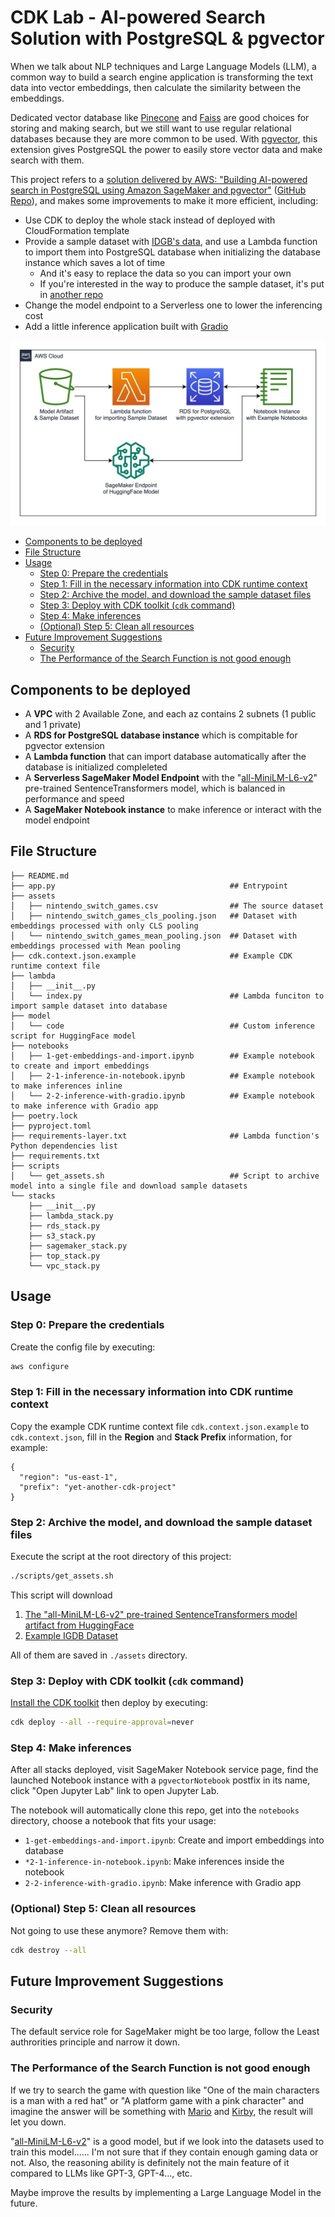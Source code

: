 # CDK Lab - AI-powered Search Solution with PostgreSQL & pgvector<!-- omit from toc -->

When we talk about NLP techniques and Large Language Models (LLM), a common way to build a search engine application is transforming the text data into vector embeddings, then calculate the similarity between the embeddings. 

Dedicated vector database like [Pinecone](https://www.pinecone.io) and [Faiss](https://github.com/facebookresearch/faiss) are good choices for storing and making search, but we still want to use regular relational databases because they are more common to be used. With [pgvector](https://github.com/pgvector/pgvector), this extension gives PostgreSQL the power to easily store vector data and make search with them.

This project refers to a [solution delivered by AWS: "Building AI-powered search in PostgreSQL using Amazon SageMaker and pgvector"](https://aws.amazon.com/blogs/database/building-ai-powered-search-in-postgresql-using-amazon-sagemaker-and-pgvector/) ([GitHub Repo](https://github.com/aws-samples/rds-postgresql-pgvector)), and makes some improvements to make it more efficient, including:

* Use CDK to deploy the whole stack instead of deployed with CloudFormation template
* Provide a sample dataset with [IDGB's data](https://www.igdb.com), and use a Lambda function to import them into PostgreSQL database when initializing the database instance which saves a lot of time
  * And it's easy to replace the data so you can import your own
  * If you're interested in the way to produce the sample dataset, it's put in [another repo](https://github.com/VioletVivirand/igdb-data-demo)
* Change the model endpoint to a Serverless one to lower the inferencing cost
* Add a little inference application built with [Gradio](https://www.gradio.app)

![](./diagram.jpg)

- [Components to be deployed](#components-to-be-deployed)
- [File Structure](#file-structure)
- [Usage](#usage)
  - [Step 0: Prepare the credentials](#step-0-prepare-the-credentials)
  - [Step 1: Fill in the necessary information into CDK runtime context](#step-1-fill-in-the-necessary-information-into-cdk-runtime-context)
  - [Step 2: Archive the model, and download the sample dataset files](#step-2-archive-the-model-and-download-the-sample-dataset-files)
  - [Step 3: Deploy with CDK toolkit (`cdk` command)](#step-3-deploy-with-cdk-toolkit-cdk-command)
  - [Step 4: Make inferences](#step-4-make-inferences)
  - [(Optional) Step 5: Clean all resources](#optional-step-5-clean-all-resources)
- [Future Improvement Suggestions](#future-improvement-suggestions)
  - [Security](#security)
  - [The Performance of the Search Function is not good enough](#the-performance-of-the-search-function-is-not-good-enough)


## Components to be deployed

* A **VPC** with 2 Available Zone, and each az contains 2 subnets (1 public and 1 private)
* A **RDS for PostgreSQL database instance** which is compitable for pgvector extension
* A **Lambda function** that can import database automatically after the database is initialized compleleted
* A **Serverless SageMaker Model Endpoint** with the "[all-MiniLM-L6-v2](https://huggingface.co/sentence-transformers/all-MiniLM-L6-v2)" pre-trained SentenceTransformers model, which is balanced in performance and speed
* A **SageMaker Notebook instance** to make inference or interact with the model endpoint

## File Structure

```
├── README.md
├── app.py                                       ## Entrypoint
├── assets
│   ├── nintendo_switch_games.csv                ## The source dataset
│   ├── nintendo_switch_games_cls_pooling.json   ## Dataset with embeddings processed with only CLS pooling
│   └── nintendo_switch_games_mean_pooling.json  ## Dataset with embeddings processed with Mean pooling
├── cdk.context.json.example                     ## Example CDK runtime context file
├── lambda
│   ├── __init__.py
│   └── index.py                                 ## Lambda funciton to import sample dataset into database
├── model
│   └── code                                     ## Custom inference script for HuggingFace model
├── notebooks
│   ├── 1-get-embeddings-and-import.ipynb        ## Example notebook to create and import embeddings
│   ├── 2-1-inference-in-notebook.ipynb          ## Example notebook to make inferences inline
│   └── 2-2-inference-with-gradio.ipynb          ## Example notebook to make inference with Gradio app
├── poetry.lock
├── pyproject.toml
├── requirements-layer.txt                       ## Lambda function's Python dependencies list
├── requirements.txt
├── scripts
│   └── get_assets.sh                            ## Script to archive model into a single file and download sample datasets
└── stacks
    ├── __init__.py
    ├── lambda_stack.py
    ├── rds_stack.py
    ├── s3_stack.py
    ├── sagemaker_stack.py
    ├── top_stack.py
    └── vpc_stack.py
```

## Usage

### Step 0: Prepare the credentials

Create the config file by executing:

```bash
aws configure
```

### Step 1: Fill in the necessary information into CDK runtime context

Copy the example CDK runtime context file `cdk.context.json.example` to `cdk.context.json`, fill in the **Region** and **Stack Prefix** information, for example:

```
{
  "region": "us-east-1",
  "prefix": "yet-another-cdk-project"
}
```

### Step 2: Archive the model, and download the sample dataset files

Execute the script at the root directory of this project:

```bash
./scripts/get_assets.sh
```

This script will download

1. [The "all-MiniLM-L6-v2" pre-trained SentenceTransformers model artifact from HuggingFace](https://huggingface.co/sentence-transformers/all-MiniLM-L6-v2)
2. [Example IGDB Dataset](https://github.com/VioletVivirand/igdb-data-examples)

All of them are saved in `./assets` directory.

### Step 3: Deploy with CDK toolkit (`cdk` command)

[Install the CDK toolkit](https://docs.aws.amazon.com/cdk/v2/guide/cli.html) then deploy by executing:

```bash
cdk deploy --all --require-approval=never
```

### Step 4: Make inferences

After all stacks deployed, visit SageMaker Notebook service page, find the launched Notebook instance with a `pgvectorNotebook` postfix in its name, click "Open Jupyter Lab" link to open Jupyter Lab.

The notebook will automatically clone this repo, get into the `notebooks` directory, choose a notebook that fits your usage:

* `1-get-embeddings-and-import.ipynb`: Create and import embeddings into database
* `*2-1-inference-in-notebook.ipynb`: Make inferences inside the notebook
* `2-2-inference-with-gradio.ipynb`: Make inference with Gradio app

### (Optional) Step 5: Clean all resources

Not going to use these anymore? Remove them with:

```bash
cdk destroy --all
```

## Future Improvement Suggestions

### Security

The default service role for SageMaker might be too large, follow the Least authrorities principle and narrow it down.

### The Performance of the Search Function is not good enough

If we try to search the game with question like "One of the main characters is a man with a red hat" or "A platform game with a pink character" and imagine the answer will be something with [Mario](https://en.wikipedia.org/wiki/Mario) and [Kirby](https://en.wikipedia.org/wiki/Kirby_(character)), the result will let you down.

"[all-MiniLM-L6-v2](https://huggingface.co/sentence-transformers/all-MiniLM-L6-v2)" is a good model, but if we look into the datasets used to train this model...... I'm not sure that if they contain enough gaming data or not. Also, the reasoning ability is definitely not the main feature of it compared to LLMs like GPT-3, GPT-4..., etc.

Maybe improve the results by implementing a Large Language Model in the future.
